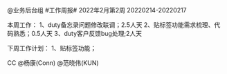 @业务后台组 #工作周报#
2022年2月第2周 20220214-20220217

本周工作：
1、duty备忘录问题修改联调；2.5人天
2、贴标签功能需求梳理、代码熟悉；0.5人天
3、duty客户反馈bug处理;2人天

下周工作计划：
1、贴标签功能；

CC @杨康(Conn) @范晓伟(KUN)